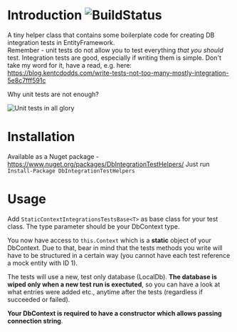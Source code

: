 # Introduction ![BuildStatus](https://bartosz-jarmuz.visualstudio.com/_apis/public/build/definitions/2f586b4d-795d-4c87-b2c7-5227ff449c4a/13/badge)
A tiny helper class that contains some boilerplate code for creating DB integration tests in EntityFramework.  
Remember - unit tests do not allow you to test everything *that you should* test. 
Integration tests are good, especially if writing them is simple.
Don't take my word for it, have a read, e.g. here: https://blog.kentcdodds.com/write-tests-not-too-many-mostly-integration-5e8c7fff591c

Why unit tests are not enough?

![Unit tests in all glory](https://cdn-images-1.medium.com/max/1600/1*3NAuvsj75Ir0UNSvJf_8pg.gif)

# Installation 
Available as a Nuget package - https://www.nuget.org/packages/DbIntegrationTestHelpers/
Just run `Install-Package DbIntegrationTestHelpers`

# Usage
Add `StaticContextIntegrationsTestsBase<T>` as base class for your test class. The type parameter should be your DbContext type.

You now have access to `this.Context` which is a **static** object of your DbContext. 
Due to that, bear in mind that the tests methods you write will have to be structured in a certain way (you cannot have each test reference a mock entity with ID 1).

The tests will use a new, test only database (LocalDb). 
**The database is wiped only when a new test run is exectuted**, so you can have a look at what entries were added etc., anytime after the tests (regardless if succeeded or failed).

**Your DbContext is required to have a constructor which allows passing connection string**.
